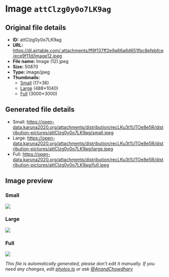 # Image `attClzg0y0o7LK9ag`

## Original file details

- **ID:** attClzg0y0o7LK9ag
- **URL:** https://dl.airtable.com/.attachments/ff9f137ff2e9a66a6d651fbc8efebfce/ece9f11d/Image12.jpeg
- **File name:** Image (12).jpeg
- **Size:** 50870
- **Type:** image/jpeg
- **Thumbnails:**
  - [Small](https://dl.airtable.com/.attachmentThumbnails/9ad286ef35b51cb5bcccfcd3a5a79d9e/45479aaa) (17×36)
  - [Large](https://dl.airtable.com/.attachmentThumbnails/6a69b50dcf0cd21bb3e64e49222fb49d/1a7c7158) (488×1040)
  - [Full](https://dl.airtable.com/.attachmentThumbnails/366ffcca9d8e091fd29584018042099e/d415fe9a) (3000×3000)

## Generated file details

- Small: https://open-data.karuna2020.org/attachments/distribution/recLKu3t1UTOe8e5R/distribution-pictures/attClzg0y0o7LK9ag/small.jpeg
- Large: https://open-data.karuna2020.org/attachments/distribution/recLKu3t1UTOe8e5R/distribution-pictures/attClzg0y0o7LK9ag/large.jpeg
- Full: https://open-data.karuna2020.org/attachments/distribution/recLKu3t1UTOe8e5R/distribution-pictures/attClzg0y0o7LK9ag/full.jpeg

## Image preview

### Small

![](https://open-data.karuna2020.org/attachments/distribution/recLKu3t1UTOe8e5R/distribution-pictures/attClzg0y0o7LK9ag/small.jpeg)

### Large

![](https://open-data.karuna2020.org/attachments/distribution/recLKu3t1UTOe8e5R/distribution-pictures/attClzg0y0o7LK9ag/large.jpeg)

### Full

![](https://open-data.karuna2020.org/attachments/distribution/recLKu3t1UTOe8e5R/distribution-pictures/attClzg0y0o7LK9ag/full.jpeg)

_This file is automatically generated, please don't edit it manually. If you need any changes, edit [photos.ts](/photos.ts) or ask [@AnandChowdhary](https://github.com/AnandChowdhary)_
